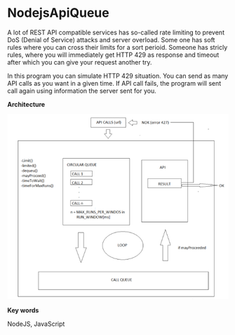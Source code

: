 # NodejsApiQueue

A lot of REST API compatible services has so-called rate limiting to prevent DoS (Denial of Service) attacks and server overload. Some one has soft rules where you can cross their limits for a sort perioid. Someone has stricly rules, where you will  immediately get HTTP 429 as response and timeout after which you can give your request another try.

In this program you can simulate HTTP 429 situation. You can send as many API calls as you want in a given time. If API call fails, the program will sent call again using information the server sent for you. 

**Architecture**

![Architecture](architecture.png)

**Key words**

NodeJS, JavaScript